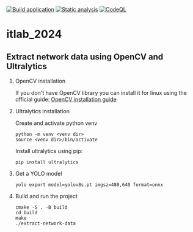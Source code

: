 [![Build application](https://github.com/embedded-dev-research/itlab_2024/actions/workflows/main.yml/badge.svg)](https://github.com/embedded-dev-research/itlab_2024/actions/workflows/main.yml)
[![Static analysis](https://github.com/embedded-dev-research/itlab_2024/actions/workflows/static-analysis.yml/badge.svg)](https://github.com/embedded-dev-research/itlab_2024/actions/workflows/static-analysis.yml)
[![CodeQL](https://github.com/embedded-dev-research/itlab_2024/actions/workflows/codeql-analysis.yml/badge.svg)](https://github.com/embedded-dev-research/itlab_2024/actions/workflows/codeql-analysis.yml)

# itlab_2024


## Extract network data using OpenCV and Ultralytics

1. OpenCV installation
   
    If you don't have OpenCV library you can install it for linux using the official guide: [OpenCV installation guide](https://docs.opencv.org/4.10.0/d7/d9f/tutorial_linux_install.html)
    
2. Ultralytics installation
   
    Create and activate python venv
    ```
    python -m venv <venv dir>
    source <venv dir>/bin/activate
    ```

    Install ultralytics using pip:
    ```
    pip install ultralytics
    ```

3. Get a YOLO model
    ```
    yolo export model=yolov8s.pt imgsz=480,640 format=onnx
    ```

4. Build and run the project 
    ```
    cmake -S . -B build
    cd build
    make
    ./extract-network-data
    ```